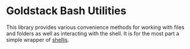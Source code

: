 # Goldstack Bash Utilities

This library provides various convenience methods for working with files and folders as well as interacting with the shell. It is for the most part a simple wrapper of [shelljs](https://www.npmjs.com/package/shelljs).

